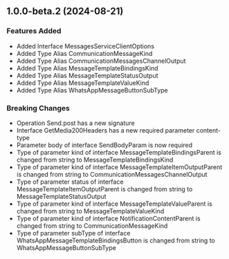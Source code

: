 ## 1.0.0-beta.2 (2024-08-21)
    
### Features Added

  - Added Interface MessagesServiceClientOptions
  - Added Type Alias CommunicationMessageKind
  - Added Type Alias CommunicationMessagesChannelOutput
  - Added Type Alias MessageTemplateBindingsKind
  - Added Type Alias MessageTemplateStatusOutput
  - Added Type Alias MessageTemplateValueKind
  - Added Type Alias WhatsAppMessageButtonSubType

### Breaking Changes

  - Operation Send.post has a new signature
  - Interface GetMedia200Headers has a new required parameter content-type
  - Parameter body of interface SendBodyParam is now required
  - Type of parameter kind of interface MessageTemplateBindingsParent is changed from string to MessageTemplateBindingsKind
  - Type of parameter kind of interface MessageTemplateItemOutputParent is changed from string to CommunicationMessagesChannelOutput
  - Type of parameter status of interface MessageTemplateItemOutputParent is changed from string to MessageTemplateStatusOutput
  - Type of parameter kind of interface MessageTemplateValueParent is changed from string to MessageTemplateValueKind
  - Type of parameter kind of interface NotificationContentParent is changed from string to CommunicationMessageKind
  - Type of parameter subType of interface WhatsAppMessageTemplateBindingsButton is changed from string to WhatsAppMessageButtonSubType
    
